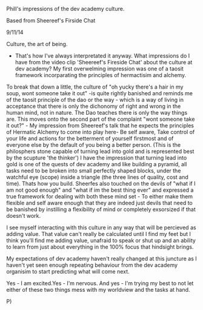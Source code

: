 Phill's impressions of the dev academy culture.

Based from Sheereef's Firside Chat

9/11/14

Culture, the art of being. 

- That's how I've always interpretated it anyway. 
What impressions do I have from the video clip 'Sheereef's Fireside Chat' about the culture at dev academy?
My first overwelming impression was one of a taosit framework incorparating the principles of hermactisim and alchemy. 

To break that down a little, the culture of "oh yucky there's a hair in my soup, wont someone take it out" -is quite rightly banished and reminds me of the taosit principle of the dao or the way - which is a way of living in acceptance that there is only the dichonomy of right and wrong in the human mind, not in nature. The Dao teaches there is only the way things are. 
This moves onto the second part of the complaint "wont someone take it out?" - My impression from Sheereef's talk that he expects the principles of Hermatic Alchemy to come into play here- Be self aware, Take control of your life and actions for the betterment of yourself firstmost and of everyone else by the default of you being a better person. 
(This is the philosphers stone capable of turning lead into gold and is represented best by the scupture 'the thinker')
I have the impression that turning lead into gold is one of the quests of dev academy and like building a pyramid, all tasks need to be broken into small perfectly shaped blocks, under the watchful eye (scope) inside a triangle (the three lines of quality, cost and time). Thats how you build.
Sheerfes also touched on the devils of "what if I am not good enough" and "what if im the best thing ever" and expressed a true framework for dealing with both these mind set - To either make them flexible and self aware enough that they are indeed just devils that need to be banished by instilling a flexibility of mind or completely exsorsized if that doesn't work.

I see myself interacting with this culture in any way that will be percieved as adding value. That value can't really be calculated until I find my feet but I think you'll find me adding value, unafraid to speak or shut up and an ability to learn from just about everything in the 100% focus that hindsight brings.

My expectations of dev academy haven't really changed at this juncture as I haven't yet seen enough repeating behaviour from the dev academy organisim to start predicting what will come next. 

Yes - I am excited.Yes - I'm nervous. And yes - I'm trying my best to not let either of these two things mess with my worldview and the tasks at hand.


P)